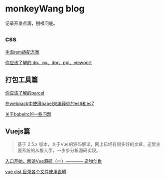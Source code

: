 # monkeyWang blog
记录开发点滴，刨根问底。
## css
[手淘rem适配方案](https://github.com/monkeyWangs/blogs/issues/10)

[你应该了解的 dp、px、dpr、ppi、viewport](https://github.com/monkeyWangs/blogs/issues/8)
## 打包工具篇
[你应该了解的parcel](https://github.com/monkeyWangs/blogs/issues/5)

[在webpack中使用babel来编译你的es6和es7](https://github.com/monkeyWangs/blogs/issues/3)

[关于babelrc的一些问题](https://github.com/monkeyWangs/blogs/issues/6)

## Vuejs篇

> 基于 2.5.x 版本，关于Vue的源码解读，网上已经有很多好的文章，这里主要系统的从根入手，一步步分析源码实现。


[入口开始，解读Vue源码（一）———— 造物创世](https://github.com/monkeyWangs/blogs/blob/master/src/Vue/1.md)

[vue dist 目录各个文件使用说明](https://github.com/monkeyWangs/blogs/issues/4)


